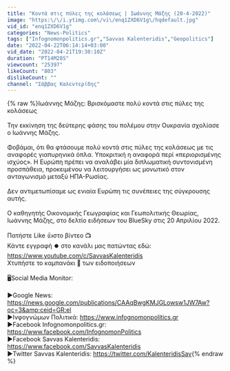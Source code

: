```yaml
---
title: "Κοντά στις πύλες της κολάσεως | Ιωάννης Μάζης (20-4-2022)"
image: "https:\/\/i.ytimg.com\/vi\/enq1ZXD6V1g\/hqdefault.jpg"
vid_id: "enq1ZXD6V1g"
categories: "News-Politics"
tags: ["Infognomonpolitics.gr","Savvas Kalenteridis","Geopolitics"]
date: "2022-04-22T06:14:14+03:00"
vid_date: "2022-04-21T19:30:10Z"
duration: "PT14M28S"
viewcount: "25397"
likeCount: "803"
dislikeCount: ""
channel: "Σάββας Καλεντερίδης"
---
```

{% raw %}Ιωάννης Μάζης: Βρισκόμαστε πολύ κοντά στις πύλες της κολάσεως<br /><br />Την εκκίνηση της δεύτερης φάσης του πολέμου στην Ουκρανία σχολίασε ο Ιωάννης Μάζης.<br /><br />Φοβάμαι, ότι θα φτάσουμε πολύ κοντά στις πύλες της κολάσεως με τις αναφορές γιαπυρηνικά όπλα. Υποκριτική η αναφορά περί «περιορισμένης ισχύος». Η Ευρώπη πρέπει να αναλάβει μία διπλωματική συντονισμένη προσπάθεια, προκειμένου να λειτουργήσει ως μονωτικό στον ανταγωνισμό μεταξύ ΗΠΑ-Ρωσίας. <br /><br />Δεν αντιμετωπίσαμε ως ενιαία Ευρώπη τις συνέπειες της σύγκρουσης αυτής.<br /><br />Ο καθηγητής Οικονομικής Γεωγραφίας και Γεωπολιτικής Θεωρίας, Ιωάννης Μάζης, στο δελτίο ειδήσεων του BlueSky στις 20 Απριλίου 2022.<br /><br />Πατήστε Like 👍στο βίντεο 📺<br />Κάντε εγγραφή ⏺️ στο κανάλι μας πατώντας εδώ: <a rel="nofollow" target="blank" href="https://www.youtube.com/c/SavvasKalenteridis">https://www.youtube.com/c/SavvasKalenteridis</a><br />Χτυπήστε το καμπανάκι 🔔 των ειδοποιήσεων<br /><br />🖥️Social Media Monitor:<br /><br />▶️Google News: <a rel="nofollow" target="blank" href="https://news.google.com/publications/CAAqBwgKMJGLowsw1JW7Aw?oc=3&amp;ceid=GR:el">https://news.google.com/publications/CAAqBwgKMJGLowsw1JW7Aw?oc=3&amp;ceid=GR:el</a><br />▶️Ινφογνώμων Πολιτικά: <a rel="nofollow" target="blank" href="https://www.infognomonpolitics.gr">https://www.infognomonpolitics.gr</a><br />▶️Facebook Infognomonpolitics.gr: <a rel="nofollow" target="blank" href="https://www.facebook.com/InfognomonPolitics">https://www.facebook.com/InfognomonPolitics</a><br />▶️Facebook Savvas Kalenteridis: <a rel="nofollow" target="blank" href="https://www.facebook.com/SavvasKalenteridis">https://www.facebook.com/SavvasKalenteridis</a><br />▶️Twitter Savvas Kalenteridis: <a rel="nofollow" target="blank" href="https://twitter.com/KalenteridisSav">https://twitter.com/KalenteridisSav</a>{% endraw %}
